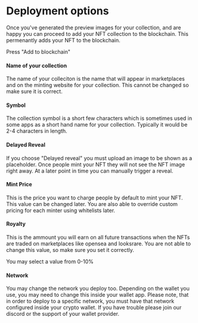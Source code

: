 # Deployment options

Once you've generated the preview images for your collection, and are happy you can proceed to add your NFT collection to the blockchain. This permenantly adds your NFT to the blockchain.



Press "Add to blockchain"

#### Name of your collection

The name of your colleciton is the name that will appear in marketplaces and on the minting website for your collection. This cannot be changed so make sure it is correct.

#### Symbol

The collection symbol is a short few characters which is sometimes used in some apps as a short hand name for your collection. Typically it would be 2-4 characters in length.

#### Delayed Reveal

If you choose "Delayed reveal" you must upload an image to be shown as a placeholder. Once people mint your NFT they will not see the NFT image right away. At a later point in time you can manually trigger a reveal.&#x20;

#### Mint Price

This is the price you want to charge people by default to mint your NFT. This value can be changed later. You are also able to override custom pricing for each minter using whitelists later.

#### Royalty

This is the ammount you will earn on all future transactions when the NFTs are traded on marketplaces like opensea and looksrare. You are not able to change this value, so make sure you set it correctly.

You may select a value from 0-10%

#### Network

You may change the network you deploy too. Depending on the wallet you use, you may need to change this inside your wallet app. Please note, that in order to deploy to a specific network, you must have that network configured inside your crypto wallet. If you have trouble please join our discord or the support of your wallet provider.

